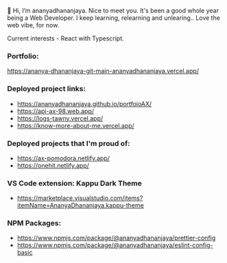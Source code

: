 

👋 Hi, I’m ananyadhananjaya. Nice to meet you. It's been a good whole year being a Web Developer. I keep learning, relearning and unlearing.. Love the web vibe, for now. 

Current interests - React with Typescript.

### Portfolio:
https://ananya-dhananjaya-git-main-ananyadhananjaya.vercel.app/

### Deployed project links: 
  - https://ananyadhananjaya.github.io/portfoioAX/
  - https://api-ax-98.web.app/ 
  - https://logs-tawny.vercel.app/
  - https://know-more-about-me.vercel.app/
### Deployed projects that I'm proud of:
  - https://ax-pomodora.netlify.app/
  - https://onehit.netlify.app/
  
### VS Code extension: Kappu Dark Theme
 - https://marketplace.visualstudio.com/items?itemName=AnanyaDhananjaya.kappu-theme
 
 ### NPM Packages:
 
 - https://www.npmjs.com/package/@ananyadhananjaya/prettier-config
 - https://www.npmjs.com/package/@ananyadhananjaya/eslint-config-basic
 
